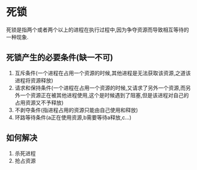 # 死锁
死锁是指两个或者两个以上的进程在执行过程中,因为争夺资源而导致相互等待的一种现象.

## 死锁产生的必要条件(缺一不可)
1. 互斥条件(一个进程在占用一个资源的时候,其他进程是无法获取该资源,之道该进程将资源释放)
2. 请求和保持条件(一个进程在占用一个资源的时候,又请求了另外一个资源,而另外一个资源正在被其他进程使用,这个是时候遇到了阻塞,但是该进程对自己的占用资源又不予释放)
3. 不剥夺条件(指进程占用的资源只能由自己使用和释放)
4. 环路等待条件(a正在使用资源,b需要等待a释放,c...)

## 如何解决
1. 杀死进程
2. 抢占资源